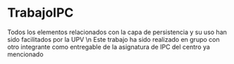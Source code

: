 # TrabajoIPC
Todos los elementos relacionados con la capa de persistencia y su uso han sido facilitados por la UPV \n
Este trabajo ha sido realizado en grupo con otro integrante como entregable de la asignatura de IPC del centro ya mencionado
